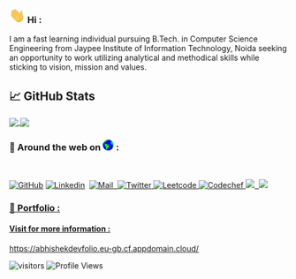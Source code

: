### <img src="https://github.com/abhisheksaxena1998/abhisheksaxena1998/blob/master/Hi.gif" height= "28px" alt="GitHub"> Hi :

I am a fast learning individual pursuing B.Tech. in Computer Science Engineering from Jaypee Institute of Information Technology, Noida
seeking an opportunity to work utilizing analytical and methodical skills while sticking to vision, mission and values.
<br />

## &#x1f4c8; GitHub Stats

<a href="https://github.com/abhisheksaxena1998/">
  <img align="center" src="https://github-readme-stats.vercel.app/api?username=abhisheksaxena1998&show_icons=true&count_private=true&include_all_commits=true" height="200rem" />
</a>
<a href="https://github.com/abhisheksaxena1998/">
  <img align="center" src="https://github-readme-stats.vercel.app/api/top-langs/?username=abhisheksaxena1998&layout=compact" height="200rem"/>
</a>

### 📱 Around the web on <img src="https://github.com/abhisheksaxena1998/abhisheksaxena1998/blob/master/Earth.gif" height= "20px" alt="GitHub"> :
<br />

<p align="left">
	<a href="https://github.com/abhisheksaxena1998"><img src="https://techcrunch.com/wp-content/uploads/2010/07/github-logo.png?w=64" height= "40px" alt="GitHub"></a>				<a href="https://www.linkedin.com/in/abhishek-saxena-5ba805180/"><img src="https://cdn.pixabay.com/photo/2017/08/22/11/56/linked-in-2668700_1280.png?w=32" height= "40px" alt="Linkedin"></a>&nbsp;						<a href="mailto:abhi123923@gmail.com"><img src="https://cdn2.iconfinder.com/data/icons/social-media-2259/512/gmail-512.png" height= "40px" alt="Mail">&nbsp;						<a href="https://twitter.com/abhE98"> <img src="https://cdn2.iconfinder.com/data/icons/minimalism/512/twitter.png" height= "40px" alt="Twitter">				<a href="https://leetcode.com/legion_abhe/"> <img src="https://leetcode.com/static/images/LeetCode_logo.png" height= "40px" alt="Leetcode">				<a href="https://www.codechef.com/users/abhe"> <img src="https://avatars1.githubusercontent.com/u/11960354?s=460&u=a77c97db3237e61ac0548a9d887f35c74c7e595e&v=4" height= "40px" alt="Codechef">						<a href="https://www.hackerrank.com/abhi123923"> <img src="https://upload.wikimedia.org/wikipedia/commons/4/40/HackerRank_Icon-1000px.png" height= "40px">&nbsp;							<a href="https://www.hackerearth.com/@abhishek5861"> <img height= "40px" src="https://upload.wikimedia.org/wikipedia/commons/e/e8/HackerEarth_logo.png" ></p>
	
### 💼 Portfolio :


#### Visit for more information : 


<p align="left">
<a href="https://abhishekdevfolio.eu-gb.cf.appdomain.cloud/" alt="My Portfolio">https://abhishekdevfolio.eu-gb.cf.appdomain.cloud/</a>

![visitors](https://visitor-badge.laobi.icu/badge?page_id=abhisheksaxena1998) ![Profile Views](https://komarev.com/ghpvc/?username=abhisheksaxena1998&color=blue)


</p>
<!--
**abhisheksaxena1998/abhisheksaxena1998** is a ✨ _special_ ✨ repository because its `README.md` (this file) appears on your GitHub profile.

Here are some ideas to get you started:

- 🔭 I’m currently working on ...
- 🌱 I’m currently learning ...
- 👯 I’m looking to collaborate on ...
- 🤔 I’m looking for help with ...
- 💬 Ask me about ...
- 📫 How to reach me: ...
- 😄 Pronouns: ...
- ⚡ Fun fact: ...
-->
